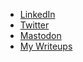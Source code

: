 
- [LinkedIn](https://www.linkedin.com/in/valsamaras/)
- [Twitter](https://twitter.com/Ch0pin)
- [Mastodon](https://infosec.exchange/@ch0pin)
- [My Writeups](https://valsamaras.medium.com/)

